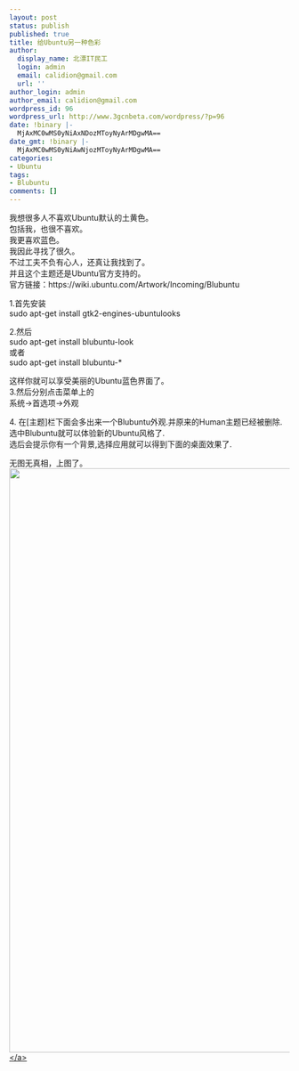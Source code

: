 ```yaml
---
layout: post
status: publish
published: true
title: 给Ubuntu另一种色彩
author:
  display_name: 北漂IT民工
  login: admin
  email: calidion@gmail.com
  url: ''
author_login: admin
author_email: calidion@gmail.com
wordpress_id: 96
wordpress_url: http://www.3gcnbeta.com/wordpress/?p=96
date: !binary |-
  MjAxMC0wMS0yNiAxNDozMToyNyArMDgwMA==
date_gmt: !binary |-
  MjAxMC0wMS0yNiAwNjozMToyNyArMDgwMA==
categories:
- Ubuntu
tags:
- Blubuntu
comments: []
---
```

<p>我想很多人不喜欢Ubuntu默认的土黄色。<br />
包括我，也很不喜欢。<br />
我更喜欢蓝色。<br />
我因此寻找了很久。<br />
不过工夫不负有心人，还真让我找到了。<br />
并且这个主题还是Ubuntu官方支持的。<br />
官方链接：https:&#47;&#47;wiki.ubuntu.com&#47;Artwork&#47;Incoming&#47;Blubuntu</p>
<p>1.首先安装<br />
sudo apt-get install gtk2-engines-ubuntulooks</p>
<p>2.然后<br />
sudo apt-get install blubuntu-look<br />
或者<br />
sudo apt-get install blubuntu-*</p>
<p>这样你就可以享受美丽的Ubuntu蓝色界面了。<br />
3.然后分别点击菜单上的<br />
系统->首选项->外观</p>
<p>4. 在[主题]栏下面会多出来一个Blubuntu外观.并原来的Human主题已经被删除.<br />
选中Blubuntu就可以体验新的Ubuntu风格了.<br />
选后会提示你有一个背景,选择应用就可以得到下面的桌面效果了.</p>
<p>无图无真相，上图了。<br />
<a href="http:&#47;&#47;www.3gcnbeta.com&#47;wordpress&#47;wp-content&#47;uploads&#47;2010&#47;01&#47;4229724475032747800.jpg"><img src="http:&#47;&#47;www.3gcnbeta.com&#47;wordpress&#47;wp-content&#47;uploads&#47;2010&#47;01&#47;4229724475032747800.jpg" alt="" title="4229724475032747800" width="1400" height="1050" class="aligncenter size-full wp-image-97" &#47;><&#47;a></p>
